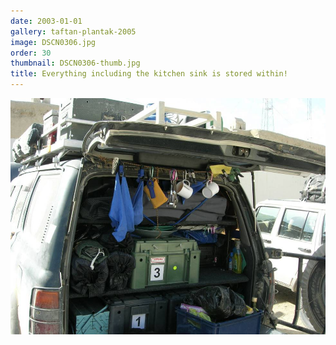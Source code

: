 ```yaml
---
date: 2003-01-01
gallery: taftan-plantak-2005
image: DSCN0306.jpg
order: 30
thumbnail: DSCN0306-thumb.jpg
title: Everything including the kitchen sink is stored within!
---
```


![Everything including the kitchen sink is stored within!](./DSCN0306.jpg)